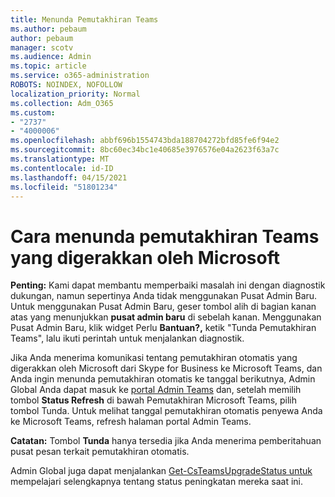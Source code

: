 ```yaml
---
title: Menunda Pemutakhiran Teams
ms.author: pebaum
author: pebaum
manager: scotv
ms.audience: Admin
ms.topic: article
ms.service: o365-administration
ROBOTS: NOINDEX, NOFOLLOW
localization_priority: Normal
ms.collection: Adm_O365
ms.custom:
- "2737"
- "4000006"
ms.openlocfilehash: abbf696b1554743bda188704272bfd85fe6f94e2
ms.sourcegitcommit: 8bc60ec34bc1e40685e3976576e04a2623f63a7c
ms.translationtype: MT
ms.contentlocale: id-ID
ms.lasthandoff: 04/15/2021
ms.locfileid: "51801234"
---
```

# <a name="how-to-postpone-the-microsoft-driven-teams-upgrade"></a>Cara menunda pemutakhiran Teams yang digerakkan oleh Microsoft

**Penting:** Kami dapat membantu memperbaiki masalah ini dengan diagnostik dukungan, namun sepertinya Anda tidak menggunakan Pusat Admin Baru. Untuk menggunakan Pusat Admin Baru, geser tombol alih di bagian kanan atas yang menunjukkan **pusat admin baru** di sebelah kanan. Menggunakan Pusat Admin Baru, klik widget Perlu **Bantuan?,** ketik "Tunda Pemutakhiran Teams", lalu ikuti perintah untuk menjalankan diagnostik.

Jika Anda menerima komunikasi tentang pemutakhiran otomatis yang digerakkan oleh Microsoft dari Skype for Business ke Microsoft Teams, dan Anda ingin menunda pemutakhiran otomatis ke tanggal berikutnya, Admin Global Anda  dapat masuk ke [portal Admin Teams](https://admin.teams.microsoft.com/dashboard) dan, setelah memilih tombol **Status Refresh** di bawah Pemutakhiran Microsoft Teams, pilih tombol Tunda. Untuk melihat tanggal pemutakhiran otomatis penyewa Anda ke Microsoft Teams, refresh halaman portal Admin Teams.

**Catatan:** Tombol **Tunda** hanya tersedia jika Anda menerima pemberitahuan pusat pesan terkait pemutakhiran otomatis. 

Admin Global juga dapat menjalankan [Get-CsTeamsUpgradeStatus untuk](https://docs.microsoft.com/powershell/module/skype/get-csteamsupgradestatus?view=skype-ps) mempelajari selengkapnya tentang status peningkatan mereka saat ini.
